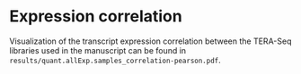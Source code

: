 # Expression correlation
Visualization of the transcript expression correlation between the TERA-Seq libraries used in the manuscript can be found in `results/quant.allExp.samples_correlation-pearson.pdf`.
